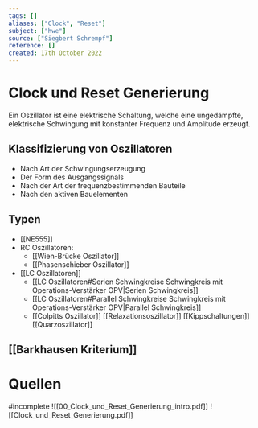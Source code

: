 ```yaml
---
tags: []
aliases: ["Clock", "Reset"]
subject: ["hwe"]
source: ["Siegbert Schrempf"]
reference: []
created: 17th October 2022
---
```


# Clock und Reset Generierung
Ein Oszillator ist eine elektrische Schaltung, welche eine ungedämpfte, elektrische Schwingung mit konstanter Frequenz und Amplitude erzeugt.

## Klassifizierung von Oszillatoren
- Nach Art der Schwingungserzeugung
- Der Form des Ausgangssignals
- Nach der Art der frequenzbestimmenden Bauteile
- Nach den aktiven Bauelementen

## Typen
- [[NE555]]
- RC Oszillatoren:
	- [[Wien-Brücke Oszillator]]
	- [[Phasenschieber Oszillator]]
- [[LC Oszillatoren]]
	- [[LC Oszillatoren#Serien Schwingkreise Schwingkreis mit Operations-Verstärker OPV|Serien Schwingkreis]]
	- [[LC Oszillatoren#Parallel Schwingkreise Schwingkreis mit Operations-Verstärker OPV|Parallel Schwingkreis]]
	- [[Colpitts Oszillator]]
[[Relaxationsoszillator]]
[[Kippschaltungen]]
[[Quarzoszillator]]


## [[Barkhausen Kriterium]]

# Quellen
#incomplete 
![[00_Clock_und_Reset_Generierung_intro.pdf]]
![[Clock_und_Reset_Generierung.pdf]]